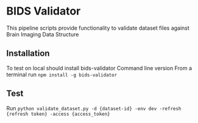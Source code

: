 # BIDS Validator

This pipeline scripts provide functionality to validate dataset files against Brain Imaging Data Structure

## Installation
To test on local should install bids-validator Command line version
From a terminal run `npm install -g bids-validator`

## Test
Run `python validate_dataset.py -d {dataset-id} -env dev -refresh {refresh token} -access {access_token}`

